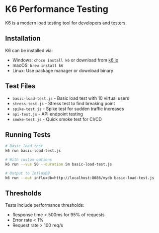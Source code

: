 # K6 Performance Testing

K6 is a modern load testing tool for developers and testers.

## Installation

K6 can be installed via:
- Windows: `choco install k6` or download from [k6.io](https://k6.io/docs/getting-started/installation/)
- macOS: `brew install k6`
- Linux: Use package manager or download binary

## Test Files

- `basic-load-test.js` - Basic load test with 10 virtual users
- `stress-test.js` - Stress test to find breaking point
- `spike-test.js` - Spike test for sudden traffic increases
- `api-test.js` - API endpoint testing
- `smoke-test.js` - Quick smoke test for CI/CD

## Running Tests

```bash
# Basic load test
k6 run basic-load-test.js

# With custom options
k6 run --vus 50 --duration 5m basic-load-test.js

# Output to InfluxDB
k6 run --out influxdb=http://localhost:8086/mydb basic-load-test.js
```

## Thresholds

Tests include performance thresholds:
- Response time < 500ms for 95% of requests
- Error rate < 1%
- Request rate > 100 req/s
